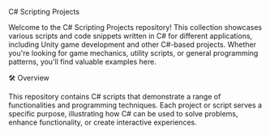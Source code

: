 C# Scripting Projects

Welcome to the C# Scripting Projects repository! This collection showcases various scripts and code snippets written in C# for different applications, including Unity game development and other C#-based projects. Whether you're looking for game mechanics, utility scripts, or general programming patterns, you'll find valuable examples here.

🛠️ Overview

This repository contains C# scripts that demonstrate a range of functionalities and programming techniques. Each project or script serves a specific purpose, illustrating how C# can be used to solve problems, enhance functionality, or create interactive experiences.
